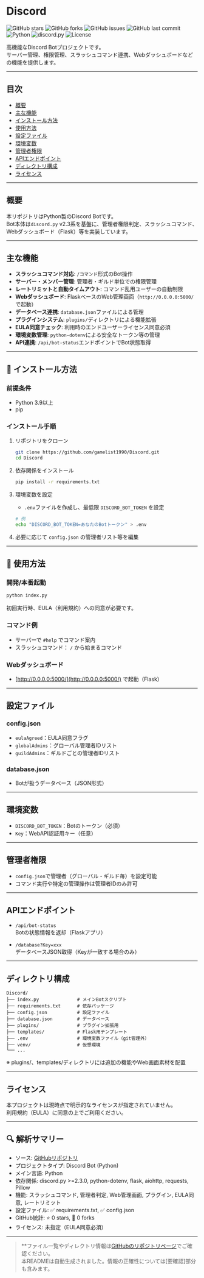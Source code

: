 # Discord

![GitHub stars](https://img.shields.io/github/stars/gamelist1990/Discord)
![GitHub forks](https://img.shields.io/github/forks/gamelist1990/Discord)
![GitHub issues](https://img.shields.io/github/issues/gamelist1990/Discord)
![GitHub last commit](https://img.shields.io/github/last-commit/gamelist1990/Discord)
![Python](https://img.shields.io/badge/python-3.9%2B-blue?logo=python)
![discord.py](https://img.shields.io/badge/discord.py-2.3.0-blue?logo=discord)
![License](https://img.shields.io/badge/license-Unspecified-lightgrey.svg)

高機能なDiscord Botプロジェクトです。  
サーバー管理、権限管理、スラッシュコマンド連携、Webダッシュボードなどの機能を提供します。

---

## 目次
- [概要](#概要)
- [主な機能](#主な機能)
- [インストール方法](#インストール方法)
- [使用方法](#使用方法)
- [設定ファイル](#設定ファイル)
- [環境変数](#環境変数)
- [管理者権限](#管理者権限)
- [APIエンドポイント](#apiエンドポイント)
- [ディレクトリ構成](#ディレクトリ構成)
- [ライセンス](#ライセンス)

---

## 概要

本リポジトリはPython製のDiscord Botです。  
Bot本体は`discord.py` v2.3系を基盤に、管理者権限判定、スラッシュコマンド、Webダッシュボード（Flask）等を実装しています。

---

## 主な機能

- **スラッシュコマンド対応**: `/コマンド`形式のBot操作
- **サーバー・メンバー管理**: 管理者・ギルド単位での権限管理
- **レートリミットと自動タイムアウト**: コマンド乱用ユーザーの自動制限
- **Webダッシュボード**: FlaskベースのWeb管理画面（`http://0.0.0.0:5000/`で起動）
- **データベース連携**: `database.json`ファイルによる管理
- **プラグインシステム**: `plugins/`ディレクトリによる機能拡張
- **EULA同意チェック**: 利用時のエンドユーザーライセンス同意必須
- **環境変数管理**: `python-dotenv`による安全なトークン等の管理
- **API連携**: `/api/bot-status`エンドポイントでBot状態取得

---

## 🚀 インストール方法

### 前提条件
- Python 3.9以上
- pip

### インストール手順

1. リポジトリをクローン
   ```bash
   git clone https://github.com/gamelist1990/Discord.git
   cd Discord
   ```

2. 依存関係をインストール
   ```bash
   pip install -r requirements.txt
   ```

3. 環境変数を設定
   - `.env`ファイルを作成し、最低限 `DISCORD_BOT_TOKEN` を設定
   ```bash
   # 例
   echo "DISCORD_BOT_TOKEN=あなたのBotトークン" > .env
   ```

4. 必要に応じて `config.json` の管理者リスト等を編集

---

## 📖 使用方法

### 開発/本番起動

```bash
python index.py
```

初回実行時、EULA（利用規約）への同意が必要です。

### コマンド例
- サーバーで `#help` でコマンド案内
- スラッシュコマンド： `/` から始まるコマンド

### Webダッシュボード
- [http://0.0.0.0:5000/](http://0.0.0.0:5000/) で起動（Flask）

---

## 設定ファイル

### config.json

- `eulaAgreed`：EULA同意フラグ
- `globalAdmins`：グローバル管理者IDリスト
- `guildAdmins`：ギルドごとの管理者IDリスト

### database.json
- Botが扱うデータベース（JSON形式）

---

## 環境変数

- `DISCORD_BOT_TOKEN`：Botのトークン（必須）
- `Key`：WebAPI認証用キー（任意）

---

## 管理者権限

- `config.json`で管理者（グローバル・ギルド毎）を設定可能
- コマンド実行や特定の管理操作は管理者IDのみ許可

---

## APIエンドポイント

- `/api/bot-status`  
  Botの状態情報を返却（Flaskアプリ）

- `/database?Key=xxx`  
  データベースJSON取得（Keyが一致する場合のみ）

---

## ディレクトリ構成

```
Discord/
├── index.py              # メインBotスクリプト
├── requirements.txt      # 依存パッケージ
├── config.json           # 設定ファイル
├── database.json         # データベース
├── plugins/              # プラグイン拡張用
├── templates/            # Flask用テンプレート
├── .env                  # 環境変数ファイル（git管理外）
├── venv/                 # 仮想環境
└── ...
```

※ plugins/、templates/ディレクトリには追加の機能やWeb画面素材を配置

---

## ライセンス

本プロジェクトは現時点で明示的なライセンスが指定されていません。  
利用規約（EULA）に同意の上でご利用ください。

---

## 🔍 解析サマリー

- ソース: [GitHubリポジトリ](https://github.com/gamelist1990/Discord)
- プロジェクトタイプ: Discord Bot (Python)
- メイン言語: Python
- 依存関係: discord.py >=2.3.0, python-dotenv, flask, aiohttp, requests, Pillow
- 機能: スラッシュコマンド, 管理者判定, Web管理画面, プラグイン, EULA同意, レートリミット
- 設定ファイル: ✅ requirements.txt, ✅ config.json
- GitHub統計: ⭐ 0 stars, 🍴 0 forks
- ライセンス: 未指定（EULA同意必須）

---

> **ファイル一覧やディレクトリ情報は[GitHubのリポジトリページ](https://github.com/gamelist1990/Discord/tree/main)でご確認ください。  
> 本READMEは自動生成されました。情報の正確性については[要確認]部分も含みます。